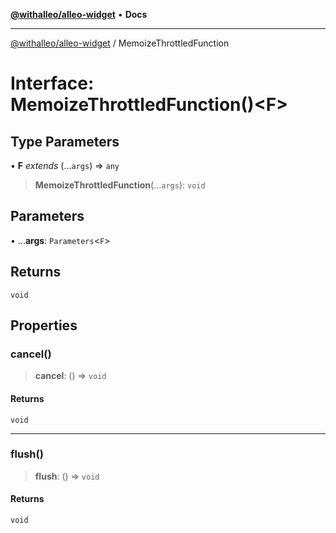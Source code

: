 [**@withalleo/alleo-widget**](../README.md) • **Docs**

***

[@withalleo/alleo-widget](../globals.md) / MemoizeThrottledFunction

# Interface: MemoizeThrottledFunction()\<F\>

## Type Parameters

• **F** *extends* (...`args`) => `any`

> **MemoizeThrottledFunction**(...`args`): `void`

## Parameters

• ...**args**: `Parameters`\<`F`\>

## Returns

`void`

## Properties

### cancel()

> **cancel**: () => `void`

#### Returns

`void`

***

### flush()

> **flush**: () => `void`

#### Returns

`void`
